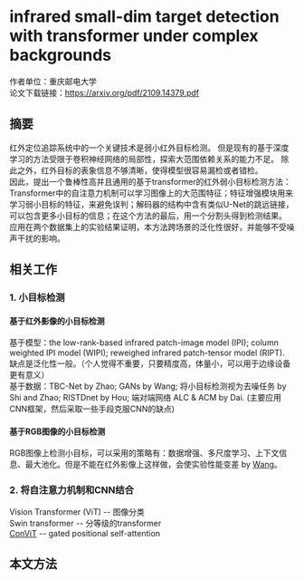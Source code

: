 # infrared small-dim target detection with transformer under complex backgrounds
作者单位：重庆邮电大学<br>
论文下载链接：<https://arxiv.org/pdf/2109.14379.pdf><br>

## 摘要
红外定位追踪系统中的一个关键技术是弱小红外目标检测。
但是现有的基于深度学习的方法受限于卷积神经网络的局部性，探索大范围依赖关系的能力不足。
除此之外，红外目标的表象信息不够清晰，使得模型很容易漏检或者错检。<br>
因此，提出一个鲁棒性高并且通用的基于transformer的红外弱小目标检测方法：
Transformer中的自注意力机制可以学习图像上的大范围特征；特征增强模块用来学习弱小目标的特征，来避免误判；解码器的结构中含有类似U-Net的跳远链接，可以包含更多小目标的信息；在这个方法的最后，用一个分割头得到检测结果。
应用在两个数据集上的实验结果证明，本方法跨场景的泛化性很好，并能够不受噪声干扰的影响。

## 相关工作
### 1. 小目标检测
#### 基于红外影像的小目标检测
基于模型：the low-rank-based infrared patch-image model (IPI); column weighted IPI model (WIPI); reweighed infrared patch-tensor model (RIPT). 缺点是泛化性一般。（个人觉得不重要，只要精度高，体量小，可以用于边缘设备更有意义）<br>
基于数据：TBC-Net by Zhao; GANs by Wang; 将小目标检测视为去噪任务 by Shi and Zhao; RISTDnet by Hou; 端对端网络 ALC & ACM by Dai. (主要应用CNN框架，然后采取一些手段克服CNN的缺点)<br>
#### 基于RGB图像的小目标检测
RGB图像上检测小目标，可以采用的策略有：数据增强、多尺度学习、上下文信息、最大池化。但是不能在红外影像上这样做，会使实验性能变差 by [Wang](https://openaccess.thecvf.com/content_ICCV_2019/papers/Wang_Miss_Detection_vs._False_Alarm_Adversarial_Learning_for_Small_Object_ICCV_2019_paper.pdf)。<br>
### 2. 将自注意力机制和CNN结合
Vision Transformer (ViT) -- 图像分类<br>
Swin transformer -- 分等级的transformer<br>
[ConViT](https://arxiv.org/pdf/2103.10697v2.pdf) -- gated positional self-attention<br>

## 本文方法
